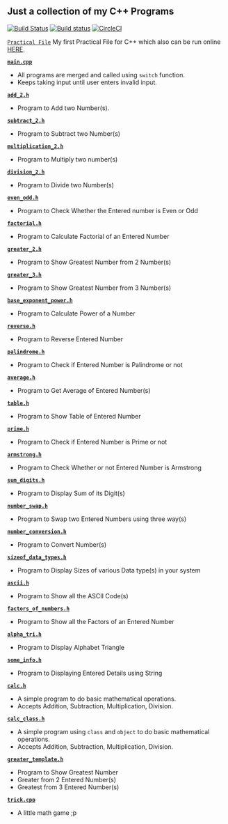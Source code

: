 Just a collection of my C++ Programs
---

[![Build Status](https://travis-ci.org/crazyuploader/CPP.svg?branch=master)](https://travis-ci.org/crazyuploader/CPP) [![Build status](https://ci.appveyor.com/api/projects/status/kqeqnrs6jcq9voi3?svg=true)](https://ci.appveyor.com/project/crazyuploader/cpp) [![CircleCI](https://circleci.com/gh/crazyuploader/CPP.svg?style=svg)](https://circleci.com/gh/crazyuploader/CPP)

[`Practical File`](/Practical_File) My first Practical File for C++ which also can be run online [HERE](https://practicalcpp.jugalkishore.repl.run/).

<b>[`main.cpp`](main.cpp)</b>
* All programs are merged and called using `switch` function.
* Keeps taking input until user enters invalid input.

<b>[`add_2.h`](add_2.h)</b>
* Program to Add two Number(s).

<b>[`subtract_2.h`](subtract_2.h)</b>
* Program to Subtract two Number(s)

<b>[`multiplication_2.h`](multiplication_2.h)</b>
* Program to Multiply two number(s)

<b>[`division_2.h`](multiplication_2.h)</b>
* Program to Divide two Number(s)

<b>[`even_odd.h`](even_odd.h)</b>
* Program to Check Whether the Entered number is Even or Odd

<b>[`factorial.h`](factorial.h)</b>
* Program to Calculate Factorial of an Entered Number

<b>[`greater_2.h`](greater_2.h)</b>
* Program to Show Greatest Number from 2 Number(s)

<b>[`greater_3.h`](greater_3.h)</b>
* Program to Show Greatest Number from 3 Number(s)

<b>[`base_exponent_power.h`](base_exponent_power.h)</b>
* Program to Calculate Power of a Number

<b>[`reverse.h`](reverse.h)</b>
* Program to Reverse Entered Number

<b>[`palindrome.h`](palindrome.h)</b>
* Program to Check if Entered Number is Palindrome or not

<b>[`average.h`](average.h)</b>
* Program to Get Average of Entered Number(s)

<b>[`table.h`](table.h)</b>
* Program to Show Table of Entered Number

<b>[`prime.h`](prime.h)</b>
* Program to Check if Entered Number is Prime or not

<b>[`armstrong.h`](armstrong.h)</b>
* Program to Check Whether or not Entered Number is Armstrong

<b>[`sum_digits.h`](sum_digits.h)</b>
* Program to Display Sum of its Digit(s)

<b>[`number_swap.h`](number_swap.h)</b>
* Program to Swap two Entered Numbers using three way(s)

<b>[`number_conversion.h`](number_conversion.h)</b>
* Program to Convert Number(s)

<b>[`sizeof_data_types.h`](sizeof_data_types.h)</b>
* Program to Display Sizes of various Data type(s) in your system

<b>[`ascii.h`](ascii.h)</b>
* Program to Show all the ASCII Code(s)

<b>[`factors_of_numbers.h`](factors_of_numbers.h)</b>
* Program to Show all the Factors of an Entered Number

<b>[`alpha_tri.h`](alpha_tri.h)</b>
* Program to Display Alphabet Triangle

<b>[`some_info.h`](some_info.h)</b>
* Program to Displaying Entered Details using String

<b>[`calc.h`](calc.h)</b>
* A simple program to do basic mathematical operations.
* Accepts Addition, Subtraction, Multiplication, Division.

<b>[`calc_class.h`](calc_class.h)</b>
* A simple program using `class` and `object` to do basic mathematical operations.
* Accepts Addition, Subtraction, Multiplication, Division.

<b>[`greater_template.h`](greater_template.h)</b>
* Program to Show Greatest Number
* Greater from 2 Entered Number(s)
* Greatest from 3 Entered Number(s)

<b>[`trick.cpp`](trick.cpp)</b>
* A little math game ;p
